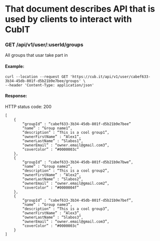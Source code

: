 # That document describes API that is used by clients to interact with CubIT

### GET /api/v1/user/:userId/groups
All groups that usar take part in

#### Example:

```
curl --location --request GET 'https://cub.it/api/v1/user/cabef633-3b34-45db-801f-d5b21b9e7bee/groups' \
--header 'Content-Type: application/json'
```

#### Response:
HTTP status code: 200

```
[
	{
		“groupId” : “cabef633-3b34-45db-801f-d5b21b9e7bee”
		“name” : “Group name1”,
		“description” : “This is a cool group1”,
		“ownerFirstName” : “Alex1”,
		“ownerLastName” : “Slabos1”,
		“ownerEmail” : “owner.email@gmail.com3”,
		“coverColor” : “#0000003c”
	},
	{
		“groupId” : “cabef633-3b34-45db-801f-d5b21b9e7bwe”,
		“name” : “Group name2”,
		“description” : “This is a cool group2”,
		“ownerFirstName” : “Alex2”,
		“ownerLastName” : “Slabos2”,
		“ownerEmail” : “owner.email@gmail.com2”,
		“coverColor” : “#0000004f”
	},
	{	
		“groupId” : “cabef633-3b34-45db-801f-d5b21b9e7bef”,
		“name” : “Group name3”,
		“description” : “This is a cool group3”,
		“ownerFirstName” : “Alex3”,
		“ownerLastName” : “Slabos3”,
		“ownerEmail” : “owner.email@gmail.com3”,
		“coverColor” : “#0000003c”
	}
]
```
